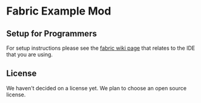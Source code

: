 # Fabric Example Mod

## Setup for Programmers

For setup instructions please see the [fabric wiki page](https://fabricmc.net/wiki/tutorial:setup) that relates to the IDE that you are using.

## License

We haven't decided on a license yet. We plan to choose an open source license.